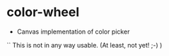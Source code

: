 # color-wheel
- Canvas implementation of color picker

`` This is not in any way usable. (At least, not yet! ;-) )
